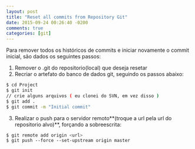 ```yaml
---
layout: post
title: "Reset all commits from Repository Git"
date: 2015-09-24 00:26:40 -0200
comments: true
categories: [git]
---
```


Para remover todos os históricos de commits e iniciar novamente o commit inicial, são dados os seguintes <!--more--> passos:

1) Remover o .git do repositorio(local) que deseja resetar</br>
2) Recriar o artefato do banco de dados git, seguindo os passos abaixo:

``` bash
$ cd Project
$ git init
// crie alguns arquivos ( eu clonei do SVN, em vez disso )
$ git add .
$ git commit -m "Initial commit"
```

3) Realizar o push para o servidor remoto**(troque a url pela url do repositorio alvo)**, forçando a sobreescrita:

``` bash
$ git remote add origin <url>
$ git push ‐‐force ‐‐set-upstream origin master
```
